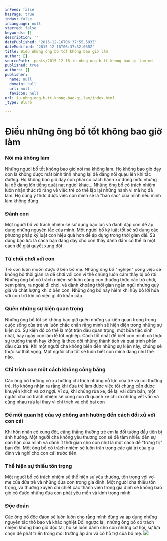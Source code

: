 ```yaml
---
inFeed: false
hasPage: true
inNav: false
inLanguage: null
starred: false
keywords: []
description: ''
datePublished: '2015-12-16T06:37:55.593Z'
dateModified: '2015-12-16T06:37:32.035Z'
title: Điều những ông bố tốt không bao giờ làm
author: []
sourcePath: _posts/2015-12-16-iu-nhng-ong-b-tt-khong-bao-gi-lam.md
published: true
authors: []
publisher:
  name: null
  domain: null
  url: null
  favicon: null
url: iu-nhng-ong-b-tt-khong-bao-gi-lam/index.html
_type: Blurb

---
```

# Điều những ông bố tốt không bao giờ làm

### Nói mà không làm

Những người bố tốt không bao giờ nói mà không làm. Họ không bao giờ dạy con là không được mất bình tĩnh nhưng lại dễ dàng nổi quạu lên khi tắc đường. Họ không bao giờ dạy con phải có cách hành xử đúng mức nhưng lại dễ dàng lớn tiếng quát nạt người khác... Những ông bố có trách nhiệm luôn nhận thức rõ ràng về việc trẻ có thể lặp lại những hành vi mà họ đã làm. Họ cũng ý thức được việc con mình sẽ là "bản sao" của mình nếu mình làm không đúng.

### Đánh con

Một người bố vô trách nhiệm sẽ sử dụng bạo lực và đánh đập con để áp dụng những nguyên tắc của mình. Một người bố kỷ luật tốt sẽ sử dụng các phương pháp kỷ luật con hiệu quả hơn để áp dụng trong thời gian dài. Sử dụng bạo lực là cách bạn đang dạy cho con thấy đánh đấm có thể là một cách để giải quyết xung đột.

### Từ chối chơi với con

Trẻ con luôn muốn được ở bên bố mẹ. Những ông bố "nghiện" công việc sẽ không bỏ thời gian ra để chơi với con vì thế chúng luôn cảm thấy bị bỏ rơi. Những ông bố có trách nhiệm sẽ luôn cùng con thưởng thức các trò chơi, xem phim, ra ngoài đi chơi, và dành khoảng thời gian ngắn ngủi nhưng quý giá và chất lượng khi ở bên con. Những ông bố này hiếm khi hủy bỏ lời hứa với con trừ khi có việc gì đó khẩn cấp.

### Quên những sự kiện quan trọng

Những ông bố tốt sẽ không bao giờ quên những sự kiện quan trọng trong cuộc sống của trẻ và luôn chắc chắn rằng mình sẽ hiện diện trong những sự kiện đó. Sự kiện đó có thể là một trận đấu quan trọng, một bữa tiệc sinh nhật, hay ngày con làm lễ tốt nghiệp. Cách tốt nhất để biết con mình có thực sự trưởng thành hay không là theo dõi những thành tích và quá trình phấn đấu của trẻ. Khi một người cha không biến đến những sự kiện này, chúng sẽ thực sự thất vọng. Một người cha tốt sẽ luôn biết con mình đang như thế nào.

### Chỉ trích con một cách không công bằng

Các ông bố thường có xu hướng chỉ trích những nỗ lực của trẻ và coi thường trẻ. Họ không nhận ra rằng khi đứa trẻ làm được việc tốt chúng cần được khuyến khích và cơ ngợi. Ví dụ, khi chúng rửa xe, để lại vài đốm bẩn, một người cha có trách nhiệm sẽ cùng con đi quanh xe chỉ ra những vết vẩn và cùng nhau rửa lại thay vì chỉ trích và chê bai con

### Để mối quan hệ của vợ chồng ảnh hưởng đến cách đối xử với con cái

Khi hôn nhân có xung đột, căng thẳng  thường trẻ em là đối tượng đầu tiên bị ảnh hưởng. Một người cha không yêu thương con sẽ để tâm nhiều đến sự oán hận của mình và dành ít thời gian cho con như là một cách để "trừng trị" bạn đời. Một ông bố có trách nhiệm sẽ luôn trân trọng các giá trị của gia đình và nghĩ cho con cái trước tiên.

### Thể hiện sự thiếu tôn trọng

Một người bố có trách nhiệm sẽ thể hiện sự yêu thương, tôn trọng với vợ-  mẹ của đứa trẻ và những đứa con trong gia đình. Một người cha thiếu tôn trọng, và thường xuyên chì chiết các thành viên trong gia đình sẽ không bao giờ có được những đứa con phát yêu mến và kính trọng mình.

### Độc đoán

Các ông bố độc đáon sẽ luôn luôn cho rằng mình đúng và áp dụng những nguyên tắc thô bạo và khắc nghiệt.Đối ngược lại, những ông bố có trách nhiệm không bao giờ độc tài, họ sẽ luôn dành cho con những cơ hội, sự lựa chọn để phát triển trong môi trường ấp ám và có hỗ trợ của bố mẹ.
![](https://the-grid-user-content.s3-us-west-2.amazonaws.com/40c3ffb1-7f36-4fc3-9949-829a15ee59de.jpg)
